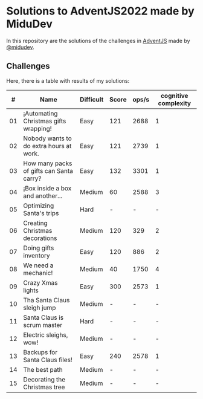 # Solutions to AdventJS2022 made by MiduDev

In this repository are the solutions of the challenges in [AdventJS](https://adventjs.dev/) made by [@midudev](https://twitter.com/midudev).

## Challenges

Here, there is a table with results of my solutions:

|# |Name|Difficult| Score | ops/s | cognitive complexity
|--|                 --                       |   --   |-- |-- |--|
|01|¡Automating Christmas gifts wrapping!     | Easy   |121|2688|1|
|02|Nobody wants to do extra hours at work.   | Easy   |121|2739|1|
|03| How many packs of gifts can Santa carry? | Easy   |132|3301|1|
|04|¡Box inside a box and another...          | Medium |60 |2588|3|
|05|Optimizing Santa's trips                  | Hard   | - | -  |-|
|06|Creating Christmas decorations            | Medium |120|329 |2|
|07|Doing gifts inventory                     | Easy   |120|886 |2|
|08|We need a mechanic!                       | Medium |40 |1750|4|
|09|Crazy Xmas lights                         | Easy   |300|2573|1|
|10|Tha Santa Claus sleigh jump               | Medium | - | -  |-|
|11|Santa Claus is scrum master               | Hard   | - | -  |-|
|12|Electric sleighs, wow!                    | Medium | - | -  |-|
|13|Backups for Santa Claus files!            | Easy   |240|2578|1|
|14|The best path                             | Medium | - | -  |-|
|15|Decorating the Christmas tree             | Medium | - | -  |-|
